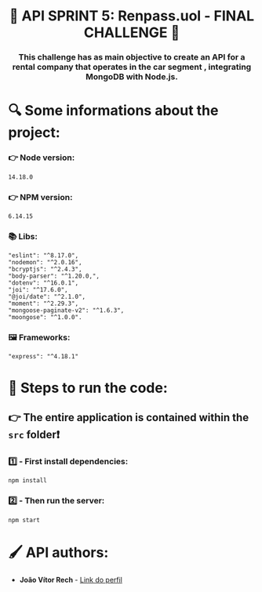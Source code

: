 <h1 align="center"> 🚗 API SPRINT 5: Renpass.uol - FINAL CHALLENGE 🚗 </h1>
<h3 align="center"> This challenge has as main objective to create an API for a rental company that operates in the car segment , integrating MongoDB with Node.js. </h3>


<h1 align> 🔍 Some informations about the project: </h1>

### 👉 Node version:
```
14.18.0
```
### 👉 NPM version:
```
6.14.15
```
### 📚 Libs:
```
"eslint": "^8.17.0",
"nodemon": "^2.0.16",
"bcryptjs": "^2.4.3",
"body-parser": "^1.20.0,",
"dotenv": "^16.0.1",
"joi": "^17.6.0",
"@joi/date": "^2.1.0",
"moment": "^2.29.3",
"mongoose-paginate-v2": "^1.6.3",
"moongose": "^1.0.0".
```
### 🖼️ Frameworks:
```
"express": "^4.18.1"
```

<h1 align> 👣 Steps to run the code: </h1>

## 👉 The entire application is contained within the `src` folder❗


### 1️⃣ - First install dependencies:

    npm install

### 2️⃣ - Then run the server:

    npm start
    
    
<h1 align=> 🖌️ API authors: </h1>

* **João Vítor Rech** - [Link do perfil](https://github.com/TheJoaoRech)
